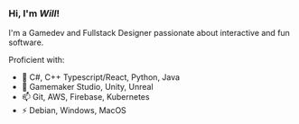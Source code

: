 ### Hi, I'm ***Will***!

I'm a Gamedev and Fullstack Designer passionate about interactive and fun software. 

Proficient with:
- 💬 C#, C++ Typescript/React, Python, Java
- 🔭 Gamemaker Studio, Unity, Unreal
- 📫 Git, AWS, Firebase, Kubernetes
- ⚡ Debian, Windows, MacOS
